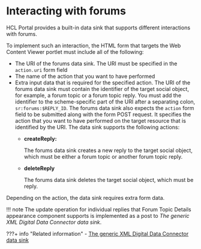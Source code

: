 # Interacting with forums

HCL Portal provides a built-in data sink that supports different interactions with forums.

To implement such an interaction, the HTML form that targets the Web Content Viewer portlet must include all of the following:

-   The URI of the forums data sink. The URI must be specified in the `action.uri` form field
-   The name of the action that you want to have performed
-   Extra input data that is required for the specified action. The URI of the forums data sink must contain the identifier of the target social object, for example, a forum topic or a forum topic reply. You must add the identifier to the scheme-specific part of the URI after a separating colon, `sr:forums:$REPLY_ID`. The forums data sink also expects the `action` form field to be submitted along with the form POST request. It specifies the action that you want to have performed on the target resource that is identified by the URI. The data sink supports the following actions:
    -   **createReply:**

        The forums data sink creates a new reply to the target social object, which must be either a forum topic or another forum topic reply.

    -   **deleteReply**

        The forums data sink deletes the target social object, which must be reply.


Depending on the action, the data sink requires extra form data.

!!! note
    The update operation for individual replies that Forum Topic Details appearance component supports is implemented as a post to *The generic XML Digital Data Connector data sink*.


???+ info "Related information"
    - [The generic XML Digital Data Connector data sink](../../../../extend_dx/ddc/implementing_user_interactions/sending_data_to_webcontentviewer_portlet/generic_xml_ddc_sink/index.md)


